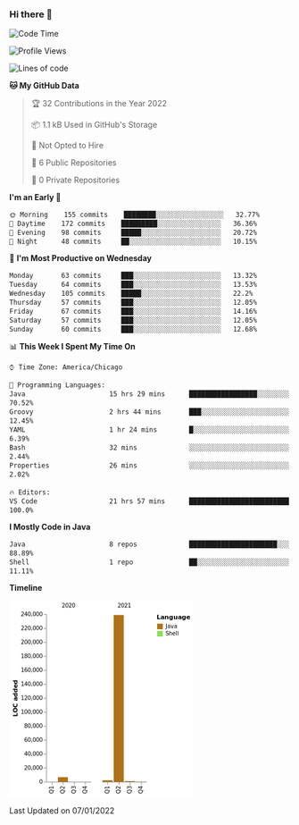 ### Hi there 👋


<!--START_SECTION:waka-->
![Code Time](http://img.shields.io/badge/Code%20Time-1%2C947%20hrs%2053%20mins-blue)

![Profile Views](http://img.shields.io/badge/Profile%20Views-0-blue)

![Lines of code](https://img.shields.io/badge/From%20Hello%20World%20I%27ve%20Written-249%20Thousand%20lines%20of%20code-blue)

**🐱 My GitHub Data** 

> 🏆 32 Contributions in the Year 2022
 > 
> 📦 1.1 kB Used in GitHub's Storage 
 > 
> 🚫 Not Opted to Hire
 > 
> 📜 6 Public Repositories 
 > 
> 🔑 0 Private Repositories  
 > 
**I'm an Early 🐤** 

```text
🌞 Morning    155 commits    ████████░░░░░░░░░░░░░░░░░   32.77% 
🌆 Daytime    172 commits    █████████░░░░░░░░░░░░░░░░   36.36% 
🌃 Evening    98 commits     █████░░░░░░░░░░░░░░░░░░░░   20.72% 
🌙 Night      48 commits     ██░░░░░░░░░░░░░░░░░░░░░░░   10.15%

```
📅 **I'm Most Productive on Wednesday** 

```text
Monday       63 commits     ███░░░░░░░░░░░░░░░░░░░░░░   13.32% 
Tuesday      64 commits     ███░░░░░░░░░░░░░░░░░░░░░░   13.53% 
Wednesday    105 commits    █████░░░░░░░░░░░░░░░░░░░░   22.2% 
Thursday     57 commits     ███░░░░░░░░░░░░░░░░░░░░░░   12.05% 
Friday       67 commits     ███░░░░░░░░░░░░░░░░░░░░░░   14.16% 
Saturday     57 commits     ███░░░░░░░░░░░░░░░░░░░░░░   12.05% 
Sunday       60 commits     ███░░░░░░░░░░░░░░░░░░░░░░   12.68%

```


📊 **This Week I Spent My Time On** 

```text
⌚︎ Time Zone: America/Chicago

💬 Programming Languages: 
Java                     15 hrs 29 mins      █████████████████░░░░░░░░   70.52% 
Groovy                   2 hrs 44 mins       ███░░░░░░░░░░░░░░░░░░░░░░   12.45% 
YAML                     1 hr 24 mins        █░░░░░░░░░░░░░░░░░░░░░░░░   6.39% 
Bash                     32 mins             ░░░░░░░░░░░░░░░░░░░░░░░░░   2.44% 
Properties               26 mins             ░░░░░░░░░░░░░░░░░░░░░░░░░   2.02%

🔥 Editors: 
VS Code                  21 hrs 57 mins      █████████████████████████   100.0%

```

**I Mostly Code in Java** 

```text
Java                     8 repos             ██████████████████████░░░   88.89% 
Shell                    1 repo              ██░░░░░░░░░░░░░░░░░░░░░░░   11.11%

```


**Timeline**

![Chart not found](https://raw.githubusercontent.com/powercasgamer/powercasgamer/master/charts/bar_graph.png) 


 Last Updated on 07/01/2022
<!--END_SECTION:waka-->
